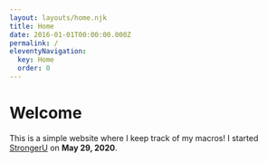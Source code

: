 ```yaml
---
layout: layouts/home.njk
title: Home
date: 2016-01-01T00:00:00.000Z
permalink: /
eleventyNavigation:
  key: Home
  order: 0
---
```

# Welcome

This is a simple website where I keep track of my macros! I started [StrongerU](https://strongeru.com/blog/) on **May 29, 2020**. 
